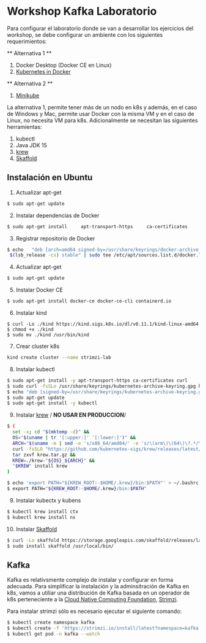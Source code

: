 # Workshop Kafka Laboratorio

Para configurar el laboratorio donde se van a desarrollar los ejercicios del workshop,
se debe configurar un ambiente con los siguientes requerimientos:

** Alternativa 1 **

1. Docker Desktop (Docker CE en Linux)
2. [Kubernetes in Docker](https://kind.sigs.k8s.io/)

** Alternativa 2 **

1. [Minikube](https://minikube.sigs.k8s.io/docs/start/)

La alternativa 1, permite tener más de un nodo en k8s y además, en el caso de Windows y Mac, permite usar Docker 
con la misma VM y en el caso de Linux, no necesita VM para k8s. Adicionalmente se necesitan las siguientes
herramientas:

1. kubectl
2. Java JDK 15
3. [krew](https://krew.sigs.k8s.io/)
4. [Skaffold](https://skaffold.dev/)

## Instalación en Ubuntu

1. Actualizar apt-get

```bash 
$ sudo apt-get update
```

2. Instalar dependencias de Docker 

```bash 
$ sudo apt-get install     apt-transport-https     ca-certificates     curl     gnupg     lsb-release
```

3. Registrar repositorio de Docker

```bash 
$ echo   "deb [arch=amd64 signed-by=/usr/share/keyrings/docker-archive-keyring.gpg] https://download.docker.com/linux/ubuntu \
 $(lsb_release -cs) stable" | sudo tee /etc/apt/sources.list.d/docker.list > /dev/null
```

4. Actualizar apt-get

```bash 
$ sudo apt-get update
```

5. Instalar Docker CE

```bash 
$ sudo apt-get install docker-ce docker-ce-cli containerd.io
```

6. Instalar kind
   
```
$ curl -Lo ./kind https://kind.sigs.k8s.io/dl/v0.11.1/kind-linux-amd64
$ chmod +x ./kind
$ sudo mv ./kind /usr/bin/kind
```

7. Crear cluster k8s
   
```bash
kind create cluster --name strimzi-lab
```

8. Instalar kubectl

```bash
$ sudo apt-get install -y apt-transport-https ca-certificates curl
$ sudo curl -fsSLo /usr/share/keyrings/kubernetes-archive-keyring.gpg https://packages.cloud.google.com/apt/doc/apt-key.gpg
$ echo "deb [signed-by=/usr/share/keyrings/kubernetes-archive-keyring.gpg] https://apt.kubernetes.io/ kubernetes-xenial main" | sudo tee /etc/apt/sources.list.d/kubernetes.list
$ sudo apt-get update
$ sudo apt-get install -y kubectl
```

9. Instalar [krew](https://krew.sigs.k8s.io/) / **NO USAR EN PRODUCCION**/

```bash
$ (
  set -x; cd "$(mktemp -d)" &&
  OS="$(uname | tr '[:upper:]' '[:lower:]')" &&
  ARCH="$(uname -m | sed -e 's/x86_64/amd64/' -e 's/\(arm\)\(64\)\?.*/\1\2/' -e 's/aarch64$/arm64/')" &&
  curl -fsSLO "https://github.com/kubernetes-sigs/krew/releases/latest/download/krew.tar.gz" &&
  tar zxvf krew.tar.gz &&
  KREW=./krew-"${OS}_${ARCH}" &&
  "$KREW" install krew
)

$ echo 'export PATH="${KREW_ROOT:-$HOME/.krew}/bin:$PATH"' > ~/.bashrc
$ export PATH="${KREW_ROOT:-$HOME/.krew}/bin:$PATH"
```

9. Instalar kubectx y kubens

```bash
$ kubectl krew install ctx
$ kubectl krew install ns
```

10. Instalar [Skaffold](https://skaffold.dev/)

```bash
$ curl -Lo skaffold https://storage.googleapis.com/skaffold/releases/latest/skaffold-linux-amd64 && \
$ sudo install skaffold /usr/local/bin/
```

## Kafka

Kafka es relativsmente complejo de instalar y configurar en forma adecuada. Para simplificar la instalación y
la adminsitración de Kafka en k8s, vamos a utiliar una distribución de Kafka basada en un operador de k8s
perteneciente a la [Cloud Native Computing Foundation](https://www.cncf.io/), [Strimzi](https://strimzi.io/).

Para instalar strimzi sólo es necesario ejecutar el siguiente comando:

```bash
$ kubectl create namespace kafka
$ kubectl create -f 'https://strimzi.io/install/latest?namespace=kafka' -n kafka
$ kubectl get pod -n kafka --watch
```
